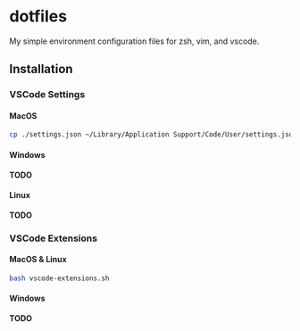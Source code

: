 # dotfiles

My simple environment configuration files for zsh, vim, and vscode.

## Installation   

### VSCode Settings

#### MacOS

```bash
cp ./settings.json ~/Library/Application Support/Code/User/settings.json
```

#### Windows

**TODO**

#### Linux

**TODO**

### VSCode Extensions

#### MacOS & Linux

```bash
bash vscode-extensions.sh
```

#### Windows

**TODO**
